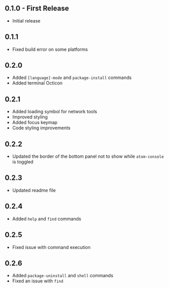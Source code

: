 ## 0.1.0 - First Release
* Initial release

## 0.1.1
* Fixed build error on some platforms

## 0.2.0
* Added `[language]-mode` and `package-install` commands
* Added terminal Octicon

## 0.2.1
* Added loading symbol for network tools
* Improved styling
* Added focus keymap
* Code styling improvements

## 0.2.2
* Updated the border of the bottom panel not to show while `atom-console` is toggled

## 0.2.3
* Updated readme file

## 0.2.4
* Added `help` and `find` commands

## 0.2.5
* Fixed issue with command execution

## 0.2.6
* Added `package-uninstall` and `shell` commands
* Fixed an issue with `find`
